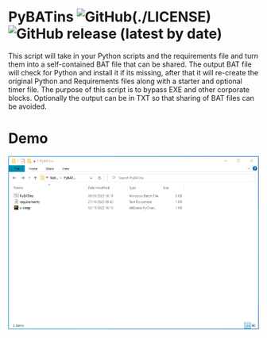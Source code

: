 # PyBATins ![GitHub](https://img.shields.io/github/license/kbkozlev/PyBATins?color=blue&style=for-the-badge)(./LICENSE) ![GitHub release (latest by date)](https://img.shields.io/github/v/release/kbkozlev/PyBATins?color=blue&style=for-the-badge)
This script will take in your Python scripts and the requirements file and turn them into a self-contained BAT file that can be shared.
The output BAT file will check for Python and install it if its missing, after that it will re-create the original Python and Requirements files along with a starter and optional timer file. 
The purpose of this script is to bypass EXE and other corporate blocks. 
Optionally the output can be in TXT so that sharing of BAT files can be avoided.  

# Demo
![](https://github.com/kbkozlev/PyBATins/blob/master/Animation.gif)
